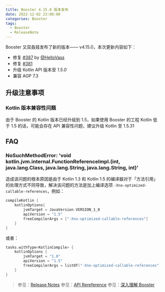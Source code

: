 ```yaml
---
title: Booster 4.15.0 版本发布
date: 2022-12-02 23:00:00
categories: Booster
tags:
  - Booster
  - ReleaseNote
---
```


Booster 又双叒叕发布了新的版本—— v4.15.0，本次更新内容如下：

- 修复 [#387](https://github.com/didi/booster/issues/387) by [@HelloVass](https://github.com/HelloVass)
- 修复 [#381](https://github.com/didi/booster/issues/381)
- 升级 Kotlin API 版本至 *1.5.0*
- 兼容 AGP 7.3

## 升级注意事项

### Kotlin 版本兼容性问题

由于 Booster 的 Kotlin 版本已经升级到 1.5，如果使用 Booster 的工程 Kotlin 低于 1.5 的话，可能会存在 API 兼容性问题，建议升级 Kotlin 至 1.5.31

## FAQ

### NoSuchMethodError: 'void kotlin.jvm.internal.FunctionReferenceImpl.<init>(int, java.lang.Class, java.lang.String, java.lang.String, int)'

造成该问题的根本原因是由于 Kotlin 1.3 和 Kotlin 1.5 的编译器对于「方法引用」的处理方式不同导致，解决该问题的方法是加上编译选项 `-Xno-optimized-callable-references`，例如：

```gradle
compileKotlin {
    kotlinOptions{
        jvmTarget = JavaVersion.VERSION_1_8
        apiVersion = "1.5"
        freeCompilerArgs = ["-Xno-optimized-callable-references"]
    }
}
```

或者：

```kotlin
tasks.withType<KotlinCompile> {
    kotlinOptions {
        jvmTarget = "1.8"
        apiVersion = "1.5"
        freeCompilerArgs = listOf("-Xno-optimized-callable-references")
    }
}
```

> 参见：[Release Notes](https://github.com/didi/booster/blob/master/RELEASE-NOTES.md#v4150)
> 参见：[API Rereference](https://reference.johnsonlee.io/booster)
> 参见：[深入理解 Booster](https://booster.johnsonlee.io)
